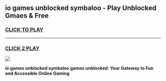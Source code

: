 
## io games unblocked symbaloo - Play Unblocked Gmaes & Free
<h3>
<a href="https://news.freeplayer.one?title=io_games_unblocked_symbaloo&ref=16F">CLICK TO PLAY</a></h3>
<hr>

<h3>
<a href="https://news.freeplayer.one?title=io_games_unblocked_symbaloo&ref=16F">CLICK 2 PLAY</a>
  
</h3>

<a href="https://news.freeplayer.one?title=io_games_unblocked_symbaloo&ref=16F/"><img src="https://clearcache.store/games.png"></a>


**io games unblocked symbaloo games unblocked: Your Gateway to Fun and Accessible Online Gaming**
